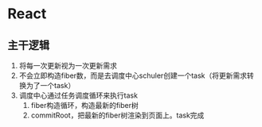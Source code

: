 # React



## 主干逻辑

1. 将每一次更新视为一次更新需求
2. 不会立即构造fiber数，而是去调度中心schuler创建一个task（将更新需求转换为了一个task）
3. 调度中心通过任务调度循环来执行task
   1. fiber构造循环，构造最新的fiber树
   2. commitRoot，把最新的fiber树渲染到页面上。task完成